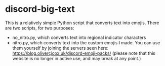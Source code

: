 # discord-big-text
This is a relatively simple Python script that converts text into emojis. There are two scripts, for two purposes:

- no_nitro.py, which converts text into regional indicator characters
- nitro.py, which converts text into the custom emojis I made. You can use them yourself by joining the servers seen here: https://blog.olivercjcox.uk/discord-emoji-packs/ (please note that this website is no longer in active use, and may break at any point.)
